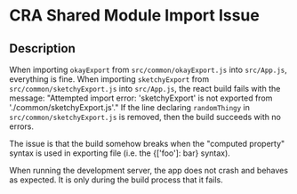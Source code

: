# CRA Shared Module Import Issue

## Description
When importing `okayExport` from `src/common/okayExport.js` into `src/App.js`, everything is fine. When importing `sketchyExport` from `src/common/sketchyExport.js` into `src/App.js`, the react build fails with the message: "Attempted import error: 'sketchyExport' is not exported from './common/sketchyExport.js'." If the line declaring `randomThingy` in `src/common/sketchyExport.js` is removed, then the build succeeds with no errors.

The issue is that the build somehow breaks when the "computed property" syntax is used in exporting file (i.e. the {['foo']: bar} syntax).

When running the development server, the app does not crash and behaves as expected. It is only during the build process that it fails.
